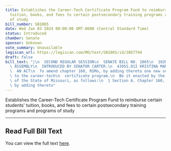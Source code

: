 ```yaml
---
title: Establishes the Career-Tech Certificate Program Fund to reimburse certain students'
  tuition, books, and fees to certain postsecondary training programs and programs
  of study
bill_number: SB1065
date: Wed Jan 03 2024 00:00:00 GMT-0600 (Central Standard Time)
status: Introduced
chamber: Senate
sponsor: Unknown
vote_summary: Unavailable
legiscan_url: https://legiscan.com/MO/text/SB1065/id/2867744
draft: false
bill_text: "|\n  SECOND REGULAR SESSION\n  SENATE BILL NO. 1065\n  102ND GENERA L\
  \ ASSEMBLY\n  INTRODUCED BY SENATOR CARTER.\n  4395S.01I KRISTINA MARTIN, Secretary\n\
  \  AN ACT\n  To amend chapter 160, RSMo, by adding thereto one new section relating\
  \ to the career-tech\n  certificate program.\n  Be it enacted by the General Assembly\
  \ of the State of Missouri, as follows:\n  1 Section A. Chapter 160, RSMo, is amended\
  \ by adding thereto"
---
```

Establishes the Career-Tech Certificate Program Fund to reimburse certain students' tuition, books, and fees to certain postsecondary training programs and programs of study

---

## Read Full Bill Text

You can view the full text [here](https://legiscan.com/MO/text/SB1065/id/2867744).
